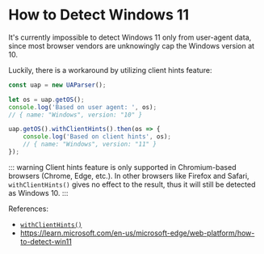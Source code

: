 # How to Detect Windows 11

It's currently impossible to detect Windows 11 only from user-agent data, since most browser vendors are unknowingly cap the Windows version at 10. 

Luckily, there is a workaround by utilizing client hints feature:

```js
const uap = new UAParser();

let os = uap.getOS();
console.log('Based on user agent: ', os); 
// { name: "Windows", version: "10" }

uap.getOS().withClientHints().then(os => {
    console.log('Based on client hints', os); 
    // { name: "Windows", version: "11" }
});
```

::: warning
Client hints feature is only supported in Chromium-based browsers (Chrome, Edge, etc.). In other browsers like Firefox and Safari, `withClientHints()` gives no effect to the result, thus it will still be detected as Windows 10.
:::


References:

- [`withClientHints()`](/api/main/idata/with-client-hints)
- https://learn.microsoft.com/en-us/microsoft-edge/web-platform/how-to-detect-win11